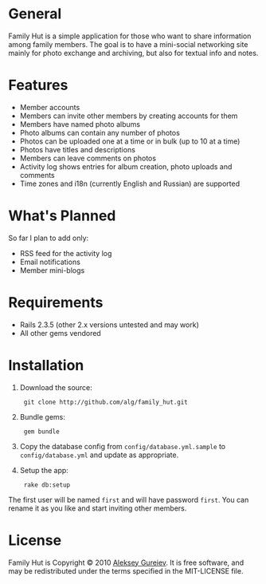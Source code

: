 General
=======

Family Hut is a simple application for those who want to share information among
family members. The goal is to have a mini-social networking site mainly for
photo exchange and archiving, but also for textual info and notes.

Features
========

* Member accounts
* Members can invite other members by creating accounts for them
* Members have named photo albums
* Photo albums can contain any number of photos
* Photos can be uploaded one at a time or in bulk (up to 10 at a time)
* Photos have titles and descriptions
* Members can leave comments on photos
* Activity log shows entries for album creation, photo uploads and comments
* Time zones and i18n (currently English and Russian) are supported

What's Planned
==============

So far I plan to add only:

* RSS feed for the activity log
* Email notifications
* Member mini-blogs

Requirements
============

* Rails 2.3.5 (other 2.x versions untested and may work)
* All other gems vendored

Installation
============

1. Download the source:

		git clone http://github.com/alg/family_hut.git

2. Bundle gems:

		gem bundle
		
3. Copy the database config from `config/database.yml.sample` to `config/database.yml`
	 and update as appropriate.

4. Setup the app:

		rake db:setup

The first user will be named `first` and will have password `first`. You can rename
it as you like and start inviting other members.

License
=======

Family Hut is Copyright © 2010 [Aleksey Gureiev](mailto:spyromus@noizeramp.com).
It is free software, and may be redistributed under the terms specified in the MIT-LICENSE file.
